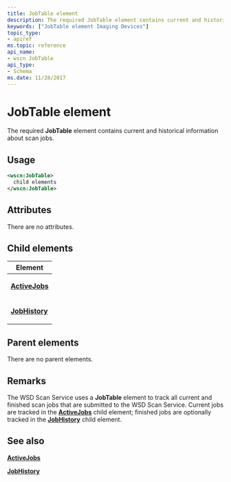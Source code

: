 ```yaml
---
title: JobTable element
description: The required JobTable element contains current and historical information about scan jobs.
keywords: ["JobTable element Imaging Devices"]
topic_type:
- apiref
ms.topic: reference
api_name:
- wscn JobTable
api_type:
- Schema
ms.date: 11/28/2017
---
```


# JobTable element


The required **JobTable** element contains current and historical information about scan jobs.

## Usage

```xml
<wscn:JobTable>
  child elements
</wscn:JobTable>
```

## Attributes

There are no attributes.

## Child elements


<table>
<colgroup>
<col width="100%" />
</colgroup>
<thead>
<tr class="header">
<th>Element</th>
</tr>
</thead>
<tbody>
<tr class="odd">
<td><p><a href="activejobs.md" data-raw-source="[&lt;strong&gt;ActiveJobs&lt;/strong&gt;](activejobs.md)"><strong>ActiveJobs</strong></a></p></td>
</tr>
<tr class="even">
<td><p><a href="jobhistory2.md" data-raw-source="[&lt;strong&gt;JobHistory&lt;/strong&gt;](jobhistory2.md)"><strong>JobHistory</strong></a></p></td>
</tr>
</tbody>
</table>

## Parent elements


There are no parent elements.

## Remarks

The WSD Scan Service uses a **JobTable** element to track all current and finished scan jobs that are submitted to the WSD Scan Service. Current jobs are tracked in the [**ActiveJobs**](activejobs.md) child element; finished jobs are optionally tracked in the [**JobHistory**](jobhistory2.md) child element.

## See also


[**ActiveJobs**](activejobs.md)

[**JobHistory**](jobhistory2.md)

 

 






